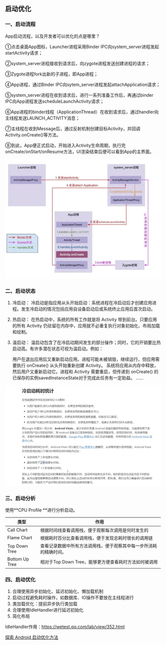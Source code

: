 ## 启动优化

### 一、启动流程

App启动流程，以及开发者可以优化的点是哪里？

①点击桌面App图标，Launcher进程采用Binder IPC向system_server进程发起startActivity请求；

②system_server进程接收到请求后，向zygote进程发送创建进程的请求；

③Zygote进程fork出新的子进程，即App进程；

④App进程，通过Binder IPC向sytem_server进程发起attachApplication请求；

⑤system_server进程在收到请求后，进行一系列准备工作后，再通过binder IPC向App进程发送scheduleLaunchActivity请求；

⑥App进程的binder线程（ApplicationThread）在收到请求后，通过handler向主线程发送LAUNCH_ACTIVITY消息；

⑦主线程在收到Message后，通过反射机制创建目标Activity，并回调Activity.onCreate()等方法。

⑧到此，App便正式启动，开始进入Activity生命周期，执行完onCreate/onStart/onResume方法，UI渲染结束后便可以看到App的主界面。

![App启动流程](../../images/Android/性能优化/App启动流程.jpg)

### 二、启动状态

1. 冷启动：
   	冷启动是指应用从头开始启动：系统进程在冷启动后才创建应用进程。发生冷启动的情况包括应用自设备启动后或系统终止应用后首次启动。 

2. 热启动：
   	在热启动中，系统的所有工作就是将 Activity 带到前台。只要应用的所有 Activity 仍驻留在内存中，应用就不必重复执行对象初始化、布局加载和绘制。

3. 温启动：
   	温启动包含了在冷启动期间发生的部分操作；同时，它的开销要比热启动高。有许多潜在状态可视为温启动。例如：

   用户在退出应用后又重新启动应用。进程可能未被销毁，继续运行，但应用需要执行 onCreate() 从头开始重新创建 Activity。
   系统将应用从内存中释放，然后用户又重新启动它。进程和 Activity 需要重启，但传递到 onCreate() 的已保存的实例savedInstanceState对于完成此任务有一定助益。
   ......

![冷启动耗时统计](../../images/Android/性能优化/冷启动耗时统计.jpg)

### 三、启动分析



使用**CPU Profile **进行分析启动。

| **类型**       | **作用**                                                     |
| -------------- | ------------------------------------------------------------ |
| Call Chart     | 根据时间线查看调用栈，便于观察每次调用是何时发生的           |
| Flame Chart    | 根据耗时百分比查看调用栈，便于发现总耗时很长的调用链         |
| Top Down Tree  | 查看记录数据中所有方法调用栈，便于观察其中每一步所消耗的精确时间。 |
| Bottom Up Tree | 相对于Top Down Tree，能够更方便查看耗时方法如何被调用        |





### 四、启动优化

1. 合理使用异步初始化、延迟初始化、懒加载机制
2. 启动过程避免耗时操作，如数据库、IO操作不要放在主线程进行
3. 类加载优化：提前异步执行类加载
4. 合理使用IdleHandler进行延迟初始化
5. 简化布局



IdleHandler作用：https://wetest.qq.com/lab/view/352.html



[探索 Android 启动优化方法](https://juejin.cn/post/6844903919580086280)
